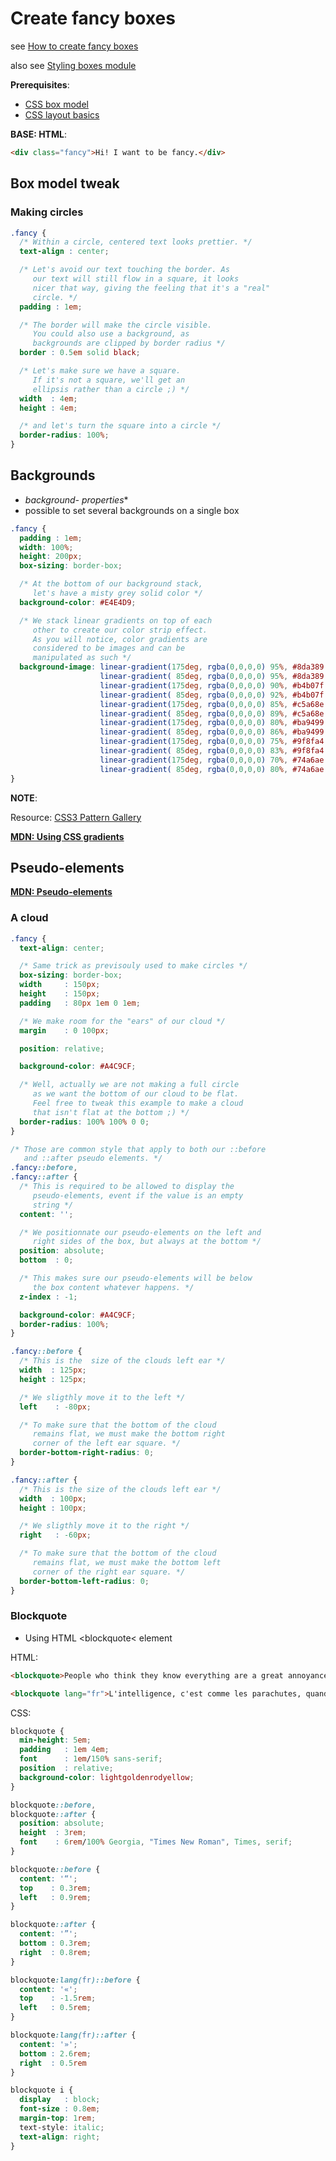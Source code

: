 # Create fancy boxes

see [How to create fancy boxes](https://developer.mozilla.org/en-US/docs/Learn/CSS/Howto/create_fancy_boxes)

also see [Styling boxes module](https://developer.mozilla.org/en-US/docs/Learn/CSS/Styling_boxes)

**Prerequisites**:

- [CSS box model](https://developer.mozilla.org/en-US/docs/Learn/CSS/Introduction_to_CSS/Box_model)
- [CSS layout basics](https://developer.mozilla.org/en-US/docs/Learn/CSS/CSS_layout/Introduction)

**BASE: HTML**:

```html
<div class="fancy">Hi! I want to be fancy.</div>
```

## Box model tweak

### Making circles

```css
.fancy {
  /* Within a circle, centered text looks prettier. */
  text-align : center;

  /* Let's avoid our text touching the border. As
     our text will still flow in a square, it looks
     nicer that way, giving the feeling that it's a "real"
     circle. */
  padding : 1em;

  /* The border will make the circle visible.
     You could also use a background, as
     backgrounds are clipped by border radius */
  border : 0.5em solid black;

  /* Let's make sure we have a square.
     If it's not a square, we'll get an
     ellipsis rather than a circle ;) */
  width  : 4em;
  height : 4em;

  /* and let's turn the square into a circle */
  border-radius: 100%;
}
```

## Backgrounds

- **background-* properties**
- possible to set several backgrounds on a single box

```css
.fancy {
  padding : 1em;
  width: 100%;
  height: 200px;
  box-sizing: border-box;

  /* At the bottom of our background stack,
     let's have a misty grey solid color */
  background-color: #E4E4D9;

  /* We stack linear gradients on top of each
     other to create our color strip effect.
     As you will notice, color gradients are
     considered to be images and can be
     manipulated as such */
  background-image: linear-gradient(175deg, rgba(0,0,0,0) 95%, #8da389 95%),
                    linear-gradient( 85deg, rgba(0,0,0,0) 95%, #8da389 95%),
                    linear-gradient(175deg, rgba(0,0,0,0) 90%, #b4b07f 90%),
                    linear-gradient( 85deg, rgba(0,0,0,0) 92%, #b4b07f 92%),
                    linear-gradient(175deg, rgba(0,0,0,0) 85%, #c5a68e 85%),
                    linear-gradient( 85deg, rgba(0,0,0,0) 89%, #c5a68e 89%),
                    linear-gradient(175deg, rgba(0,0,0,0) 80%, #ba9499 80%),
                    linear-gradient( 85deg, rgba(0,0,0,0) 86%, #ba9499 86%),
                    linear-gradient(175deg, rgba(0,0,0,0) 75%, #9f8fa4 75%),
                    linear-gradient( 85deg, rgba(0,0,0,0) 83%, #9f8fa4 83%),
                    linear-gradient(175deg, rgba(0,0,0,0) 70%, #74a6ae 70%),
                    linear-gradient( 85deg, rgba(0,0,0,0) 80%, #74a6ae 80%);
}
```

**NOTE**:

Resource: [CSS3 Pattern Gallery](https://leaverou.github.io/css3patterns/)

**[MDN: Using CSS gradients](https://developer.mozilla.org/en-US/docs/Web/CSS/CSS_Images/Using_CSS_gradients)**

## Pseudo-elements

**[MDN: Pseudo-elements](https://developer.mozilla.org/en-US/docs/Web/CSS/Pseudo-elements)**

### A cloud

```css
.fancy {
  text-align: center;

  /* Same trick as previsouly used to make circles */
  box-sizing: border-box;
  width     : 150px;
  height    : 150px;
  padding   : 80px 1em 0 1em;

  /* We make room for the "ears" of our cloud */
  margin    : 0 100px;

  position: relative;

  background-color: #A4C9CF;

  /* Well, actually we are not making a full circle
     as we want the bottom of our cloud to be flat.
     Feel free to tweak this example to make a cloud
     that isn't flat at the bottom ;) */
  border-radius: 100% 100% 0 0;
}

/* Those are common style that apply to both our ::before
   and ::after pseudo elements. */
.fancy::before,
.fancy::after {
  /* This is required to be allowed to display the
     pseudo-elements, event if the value is an empty
     string */
  content: '';

  /* We positionnate our pseudo-elements on the left and
     right sides of the box, but always at the bottom */
  position: absolute;
  bottom  : 0;

  /* This makes sure our pseudo-elements will be below
     the box content whatever happens. */
  z-index : -1;

  background-color: #A4C9CF;
  border-radius: 100%;
}

.fancy::before {
  /* This is the  size of the clouds left ear */
  width  : 125px;
  height : 125px;

  /* We sligthly move it to the left */
  left    : -80px;

  /* To make sure that the bottom of the cloud
     remains flat, we must make the bottom right
     corner of the left ear square. */
  border-bottom-right-radius: 0;
}

.fancy::after {
  /* This is the size of the clouds left ear */
  width  : 100px;
  height : 100px;

  /* We sligthly move it to the right */
  right   : -60px;

  /* To make sure that the bottom of the cloud
     remains flat, we must make the bottom left
     corner of the right ear square. */
  border-bottom-left-radius: 0;
}
```

### Blockquote

- Using HTML &lt;blockquote&lt; element

HTML:

```html
<blockquote>People who think they know everything are a great annoyance to those of us who do. <i>Isaac Asimov</i></blockquote>

<blockquote lang="fr">L'intelligence, c'est comme les parachutes, quand on n'en a pas, on s'écrase. <i>Pierre Desproges</i></blockquote>
```

CSS:

```css
blockquote {
  min-height: 5em;
  padding   : 1em 4em;
  font      : 1em/150% sans-serif;
  position  : relative;
  background-color: lightgoldenrodyellow;
}

blockquote::before,
blockquote::after {
  position: absolute;
  height  : 3rem;
  font    : 6rem/100% Georgia, "Times New Roman", Times, serif;
}

blockquote::before {
  content: '“';
  top    : 0.3rem;
  left   : 0.9rem;
}

blockquote::after {
  content: '”';
  bottom : 0.3rem;
  right  : 0.8rem;
}

blockquote:lang(fr)::before {
  content: '«';
  top    : -1.5rem;
  left   : 0.5rem;
}

blockquote:lang(fr)::after {
  content: '»';
  bottom : 2.6rem;
  right  : 0.5rem
}

blockquote i {
  display   : block;
  font-size : 0.8em;
  margin-top: 1rem;
  text-style: italic;
  text-align: right;
}
```